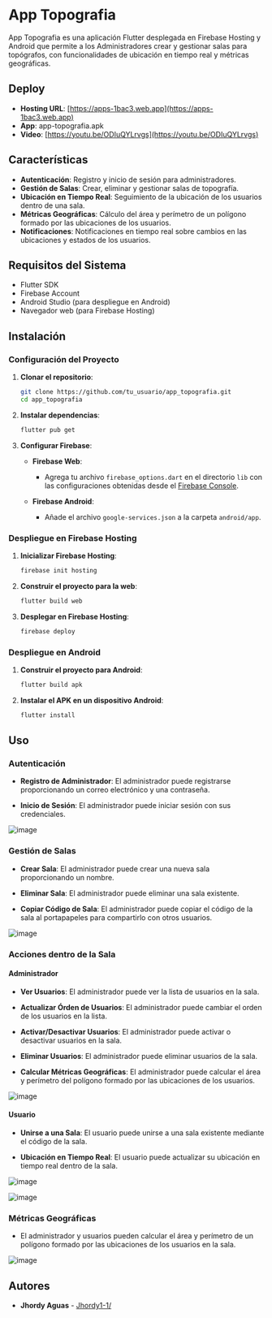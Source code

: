 # App Topografia

App Topografia es una aplicación Flutter desplegada en Firebase Hosting y Android que permite a los Administradores crear y gestionar salas para topógrafos, con funcionalidades de ubicación en tiempo real y métricas geográficas.

## Deploy
- **Hosting URL**: [https://apps-1bac3.web.app](https://apps-1bac3.web.app)<br>
- **App**: app-topografia.apk
- **Video**: [https://youtu.be/ODIuQYLrvgs](https://youtu.be/ODIuQYLrvgs)

## Características

- **Autenticación**: Registro y inicio de sesión para administradores.
- **Gestión de Salas**: Crear, eliminar y gestionar salas de topografía.
- **Ubicación en Tiempo Real**: Seguimiento de la ubicación de los usuarios dentro de una sala.
- **Métricas Geográficas**: Cálculo del área y perímetro de un polígono formado por las ubicaciones de los usuarios.
- **Notificaciones**: Notificaciones en tiempo real sobre cambios en las ubicaciones y estados de los usuarios.

## Requisitos del Sistema

- Flutter SDK
- Firebase Account
- Android Studio (para despliegue en Android)
- Navegador web (para Firebase Hosting)

## Instalación

### Configuración del Proyecto

1. **Clonar el repositorio**:

    ```bash
    git clone https://github.com/tu_usuario/app_topografia.git
    cd app_topografia
    ```

2. **Instalar dependencias**:

    ```bash
    flutter pub get
    ```

3. **Configurar Firebase**:

    - **Firebase Web**:
      - Agrega tu archivo `firebase_options.dart` en el directorio `lib` con las configuraciones obtenidas desde el [Firebase Console](https://console.firebase.google.com/).

    - **Firebase Android**:
      - Añade el archivo `google-services.json` a la carpeta `android/app`.

### Despliegue en Firebase Hosting

1. **Inicializar Firebase Hosting**:

    ```bash
    firebase init hosting
    ```

2. **Construir el proyecto para la web**:

    ```bash
    flutter build web
    ```

3. **Desplegar en Firebase Hosting**:

    ```bash
    firebase deploy
    ```

### Despliegue en Android

1. **Construir el proyecto para Android**:

    ```bash
    flutter build apk
    ```

2. **Instalar el APK en un dispositivo Android**:

    ```bash
    flutter install
    ```

## Uso

### Autenticación

- **Registro de Administrador**:
  El administrador puede registrarse proporcionando un correo electrónico y una contraseña.

- **Inicio de Sesión**:
  El administrador puede iniciar sesión con sus credenciales.
  
![image](https://github.com/user-attachments/assets/dcc6f524-830c-4de0-95c9-9ece12ea308e)
  
### Gestión de Salas

- **Crear Sala**:
  El administrador puede crear una nueva sala proporcionando un nombre.

- **Eliminar Sala**:
  El administrador puede eliminar una sala existente.

- **Copiar Código de Sala**:
  El administrador puede copiar el código de la sala al portapapeles para compartirlo con otros usuarios.

![image](https://github.com/user-attachments/assets/531addc6-a47f-4b3f-a022-c6d07da4e5c3)

### Acciones dentro de la Sala

#### Administrador

- **Ver Usuarios**:
  El administrador puede ver la lista de usuarios en la sala.

- **Actualizar Órden de Usuarios**:
  El administrador puede cambiar el orden de los usuarios en la lista.

- **Activar/Desactivar Usuarios**:
  El administrador puede activar o desactivar usuarios en la sala.

- **Eliminar Usuarios**:
  El administrador puede eliminar usuarios de la sala.

- **Calcular Métricas Geográficas**:
  El administrador puede calcular el área y perímetro del polígono formado por las ubicaciones de los usuarios.
  
![image](https://github.com/user-attachments/assets/d5e62075-18d8-46e0-882b-3b6df74c565f)

#### Usuario

- **Unirse a una Sala**:
  El usuario puede unirse a una sala existente mediante el código de la sala.

- **Ubicación en Tiempo Real**:
  El usuario puede actualizar su ubicación en tiempo real dentro de la sala.

![image](https://github.com/user-attachments/assets/91678bbf-2855-4374-87d4-5fa1e0630bdd)

![image](https://github.com/user-attachments/assets/81c921f4-1859-4173-8b72-ec637fc5146f)


### Métricas Geográficas

- El administrador y usuarios pueden calcular el área y perímetro de un polígono formado por las ubicaciones de los usuarios en la sala.
  
![image](https://github.com/user-attachments/assets/b2586183-7a24-44fe-acbf-c75d02ac2d4e)

## Autores

- **Jhordy Aguas** - [Jhordy1-1/](https://github.com/Jhordy1-1)
